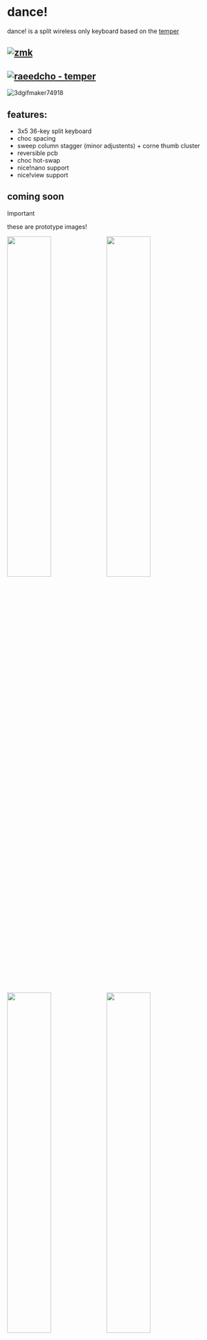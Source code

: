 # dance!

dance! is a split wireless only keyboard based on the [temper](https://github.com/raeedcho/temper) 

## [![zmk](https://img.shields.io/badge/zmk-black?logo=github&logoColor=white)](https://github.com/chase-hunter/zmk) 
## [![raeedcho - temper](https://img.shields.io/badge/raeedcho-temper-black)](https://github.com/raeedcho/temperhttps://)

![3dgifmaker74918](https://github.com/chase-hunter/dance/assets/122387925/14bad1ef-a3f3-4bca-812d-204623d29107)

## features:
- 3x5 36-key split keyboard
- choc spacing
- sweep column stagger (minor adjustents) + corne thumb cluster
- reversible pcb
- choc hot-swap
- nice!nano support
- nice!view support

## coming soon

>[!IMPORTANT]
>these are prototype images!

<img src="https://github.com/chase-hunter/dance/assets/122387925/c2a1e53e-4f4a-437f-83be-533db70a9c7c" width="45%"></img> <img src="https://github.com/chase-hunter/dance/assets/122387925/3d6f6947-3c70-4282-97a8-4b55decf8dc1" width="45%"></img> <img src="https://github.com/chase-hunter/dance/assets/122387925/35425697-0337-4c3f-8cc3-50e2e62a6706" width="45%"></img> <img src="https://github.com/chase-hunter/dance/assets/122387925/ccf85774-b37a-4ab3-b3b3-710ecd7a94a3" width="45%"></img> <img src="https://github.com/chase-hunter/dance/assets/122387925/e0296de1-4d99-4e73-a648-29c03ee734b1" width="45%"></img> <img src="https://github.com/chase-hunter/dance/assets/122387925/58417ba0-7304-4d3a-89f4-6b41a259e8d2" width="45%"></img> 
